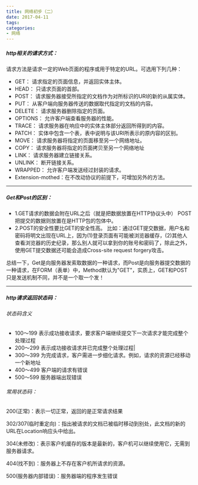 ```yaml
---
title: 网络初步（二）
date: 2017-04-11
tags:
categories:
- 网络
---
```

##### http相关的请求方式：

请求方法是请求一定的Web页面的程序或用于特定的URL。可选用下列几种：
- GET： 请求指定的页面信息，并返回实体主体。
- HEAD： 只请求页面的首部。
- POST： 请求服务器接受所指定的文档作为对所标识的URI的新的从属实体。
- PUT： 从客户端向服务器传送的数据取代指定的文档的内容。
- DELETE： 请求服务器删除指定的页面。
- OPTIONS： 允许客户端查看服务器的性能。
- TRACE： 请求服务器在响应中的实体主体部分返回所得到的内容。
- PATCH： 实体中包含一个表，表中说明与该URI所表示的原内容的区别。
- MOVE： 请求服务器将指定的页面移至另一个网络地址。
- COPY： 请求服务器将指定的页面拷贝至另一个网络地址
- LINK： 请求服务器建立链接关系。
- UNLINK： 断开链接关系。
- WRAPPED： 允许客户端发送经过封装的请求。
- Extension-mothed：在不改动协议的前提下，可增加另外的方法。

-----
##### Get和Post的区别：
- 1.GET请求的数据会附在URL之后（就是把数据放置在HTTP协议头中）
POST把提交的数据则放置在是HTTP包的包体中。
- 2.POST的安全性要比GET的安全性高。
比如：通过GET提交数据，用户名和密码将明文出现在URL上，因为(1)登录页面有可能被浏览器缓存，(2)其他人查看浏览器的历史纪录，那么别人就可以拿到你的账号和密码了，除此之外，使用GET提交数据还可能会造成Cross-site request forgery攻击。

总结一下，Get是向服务器发索取数据的一种请求，而Post是向服务器提交数据的一种请求，在FORM（表单）中，Method默认为"GET"，实质上，GET和POST只是发送机制不同，并不是一个取一个发！

-------
##### http请求返回状态码：

###### 状态码含义
- 100～199      表示成功接收请求，要求客户端继续提交下一次请求才能完成整个处理过程
- 200～299	表示成功接收请求并已完成整个处理过程|
- 300～399	为完成请求，客户需进一步细化请求。例如，请求的资源已经移动一个新地址
- 400～499	客户端的请求有错误
- 500～599	服务器端出现错误

###### 常用状态码：
200(正常)：表示一切正常，返回的是正常请求结果

302/307(临时重定向)：指出被请求的文档已被临时移动到别处，此文档的新的URL在Location响应头中给出。

304(未修改)：表示客户机缓存的版本是最新的，客户机可以继续使用它，无需到服务器请求。

404(找不到)：服务器上不存在客户机所请求的资源。

500(服务器内部错误)：服务器端的程序发生错误
